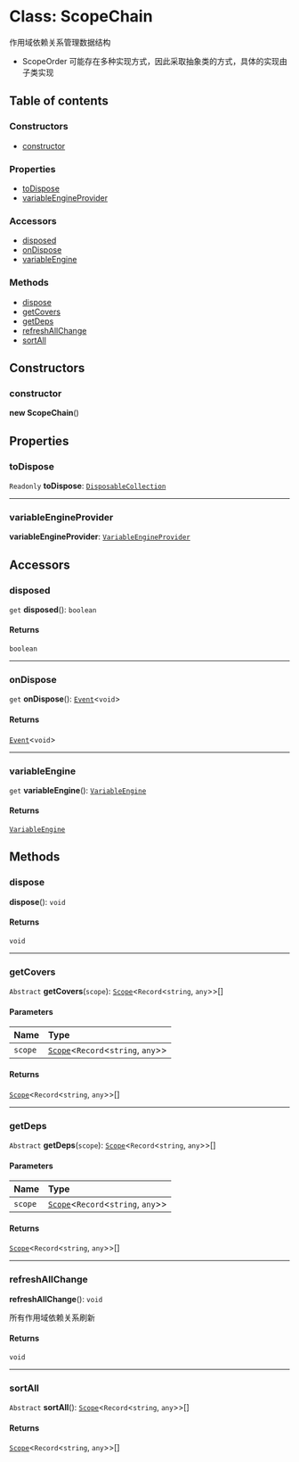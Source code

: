 # Class: ScopeChain

作用域依赖关系管理数据结构

* ScopeOrder 可能存在多种实现方式，因此采取抽象类的方式，具体的实现由子类实现

## Table of contents

### Constructors

* [constructor](/en/auto-docs/editor/classes/ScopeChain.md#constructor)

### Properties

* [toDispose](/en/auto-docs/editor/classes/ScopeChain.md#todispose)
* [variableEngineProvider](/en/auto-docs/editor/classes/ScopeChain.md#variableengineprovider)

### Accessors

* [disposed](/en/auto-docs/editor/classes/ScopeChain.md#disposed)
* [onDispose](/en/auto-docs/editor/classes/ScopeChain.md#ondispose)
* [variableEngine](/en/auto-docs/editor/classes/ScopeChain.md#variableengine)

### Methods

* [dispose](/en/auto-docs/editor/classes/ScopeChain.md#dispose)
* [getCovers](/en/auto-docs/editor/classes/ScopeChain.md#getcovers)
* [getDeps](/en/auto-docs/editor/classes/ScopeChain.md#getdeps)
* [refreshAllChange](/en/auto-docs/editor/classes/ScopeChain.md#refreshallchange)
* [sortAll](/en/auto-docs/editor/classes/ScopeChain.md#sortall)

## Constructors

### constructor

**new ScopeChain**()

## Properties

### toDispose

`Readonly` **toDispose**: [`DisposableCollection`](/en/auto-docs/editor/classes/DisposableCollection.md)

***

### variableEngineProvider

**variableEngineProvider**: [`VariableEngineProvider`](/en/auto-docs/editor/variables/VariableEngineProvider-1.md)

## Accessors

### disposed

`get` **disposed**(): `boolean`

#### Returns

`boolean`

***

### onDispose

`get` **onDispose**(): [`Event`](/en/auto-docs/editor/interfaces/Event-1.md)<`void`>

#### Returns

[`Event`](/en/auto-docs/editor/interfaces/Event-1.md)<`void`>

***

### variableEngine

`get` **variableEngine**(): [`VariableEngine`](/en/auto-docs/editor/classes/VariableEngine.md)

#### Returns

[`VariableEngine`](/en/auto-docs/editor/classes/VariableEngine.md)

## Methods

### dispose

**dispose**(): `void`

#### Returns

`void`

***

### getCovers

`Abstract` **getCovers**(`scope`): [`Scope`](/en/auto-docs/editor/classes/Scope.md)<`Record`<`string`, `any`>>\[]

#### Parameters

| Name | Type |
| :------ | :------ |
| `scope` | [`Scope`](/en/auto-docs/editor/classes/Scope.md)<`Record`<`string`, `any`>> |

#### Returns

[`Scope`](/en/auto-docs/editor/classes/Scope.md)<`Record`<`string`, `any`>>\[]

***

### getDeps

`Abstract` **getDeps**(`scope`): [`Scope`](/en/auto-docs/editor/classes/Scope.md)<`Record`<`string`, `any`>>\[]

#### Parameters

| Name | Type |
| :------ | :------ |
| `scope` | [`Scope`](/en/auto-docs/editor/classes/Scope.md)<`Record`<`string`, `any`>> |

#### Returns

[`Scope`](/en/auto-docs/editor/classes/Scope.md)<`Record`<`string`, `any`>>\[]

***

### refreshAllChange

**refreshAllChange**(): `void`

所有作用域依赖关系刷新

#### Returns

`void`

***

### sortAll

`Abstract` **sortAll**(): [`Scope`](/en/auto-docs/editor/classes/Scope.md)<`Record`<`string`, `any`>>\[]

#### Returns

[`Scope`](/en/auto-docs/editor/classes/Scope.md)<`Record`<`string`, `any`>>\[]
